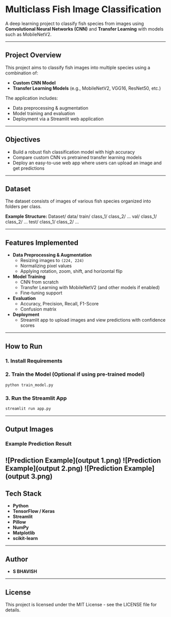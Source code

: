 # Multiclass Fish Image Classification

A deep learning project to classify fish species from images using **Convolutional Neural Networks (CNN)** and **Transfer Learning** with models such as MobileNetV2.

---

## Project Overview

This project aims to classify fish images into multiple species using a combination of:

- **Custom CNN Model**  
- **Transfer Learning Models** (e.g., MobileNetV2, VGG16, ResNet50, etc.)

The application includes:
- Data preprocessing & augmentation
- Model training and evaluation
- Deployment via a Streamlit web application

---

## Objectives
- Build a robust fish classification model with high accuracy
- Compare custom CNN vs pretrained transfer learning models
- Deploy an easy-to-use web app where users can upload an image and get predictions

---

## Dataset
The dataset consists of images of various fish species organized into folders per class.

**Example Structure:**
Dataset/
  data/
    train/
      class_1/
      class_2/
      ...
    val/
      class_1/
      class_2/
      ...
    test/
      class_1/
      class_2/
      ...

---

## Features Implemented
- **Data Preprocessing & Augmentation**
  - Resizing images to `(224, 224)`
  - Normalizing pixel values
  - Applying rotation, zoom, shift, and horizontal flip
- **Model Training**
  - CNN from scratch
  - Transfer Learning with MobileNetV2 (and other models if enabled)
  - Fine-tuning support
- **Evaluation**
  - Accuracy, Precision, Recall, F1-Score
  - Confusion matrix
- **Deployment**
  - Streamlit app to upload images and view predictions with confidence scores

---

## How to Run

### 1. Install Requirements

### 2. Train the Model (Optional if using pre-trained model)
```bash
python train_model.py
```

### 3. Run the Streamlit App
```bash
streamlit run app.py
```

---

## Output Images

### Example Prediction Result
![Prediction Example](output 1.png)
![Prediction Example](output 2.png)
![Prediction Example](output 3.png)
---

## Tech Stack
- **Python**
- **TensorFlow / Keras**
- **Streamlit**
- **Pillow**
- **NumPy**
- **Matplotlib**
- **scikit-learn**

---

## Author
- **S BHAVISH**  

---

## License
This project is licensed under the MIT License - see the LICENSE file for details.
